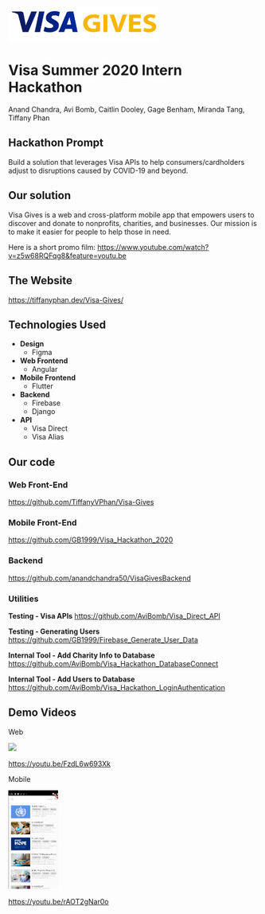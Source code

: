 <img src="https://github.com/AviBomb/VisaGives/blob/master/Images/VISA-GIVES-logo.png" width="300">


# Visa Summer 2020 Intern Hackathon
Anand Chandra, Avi Bomb, Caitlin Dooley, Gage Benham, Miranda Tang, Tiffany Phan

## Hackathon Prompt
Build a solution that leverages Visa APIs to help consumers/cardholders adjust to disruptions caused by COVID-19 and beyond.

## Our solution
Visa Gives is a web and cross-platform mobile app that empowers users to discover and donate to nonprofits, charities, and businesses. Our mission is to make it easier for people to help those in need.

Here is a short promo film: https://www.youtube.com/watch?v=z5w68RQFqg8&feature=youtu.be


## The Website
https://tiffanyphan.dev/Visa-Gives/

## Technologies Used
* **Design**
  * Figma
* **Web Frontend**
  * Angular
* **Mobile Frontend**
  * Flutter
* **Backend**
  * Firebase
  * Django
* **API**
  * Visa Direct
  * Visa Alias

## Our code

### Web Front-End
https://github.com/TiffanyVPhan/Visa-Gives

### Mobile Front-End
https://github.com/GB1999/Visa_Hackathon_2020 

### Backend
https://github.com/anandchandra50/VisaGivesBackend

### Utilities
**Testing - Visa APIs**
https://github.com/AviBomb/Visa_Direct_API

**Testing - Generating Users**
https://github.com/GB1999/Firebase_Generate_User_Data

**Internal Tool - Add Charity Info to Database**
https://github.com/AviBomb/Visa_Hackathon_DatabaseConnect

**Internal Tool - Add Users to Database**
https://github.com/AviBomb/Visa_Hackathon_LoginAuthentication

## Demo Videos

Web

<kbd>
 <img width="250" src="https://github.com/anandchandra50/VisaGives/blob/master/Images/Webpage.png">
</kbd>

https://youtu.be/FzdL6w693Xk

Mobile

<kbd>
 <img width="100" src="https://github.com/AviBomb/VisaGives/blob/master/Images/mobile_app_updated.png">
</kbd>

https://youtu.be/rAOT2gNar0o
